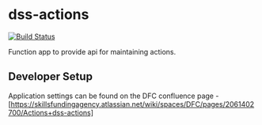 # dss-actions

[![Build Status](https://sfa-gov-uk.visualstudio.com/CDS%202.0/_apis/build/status/Yaml/dss-actions?repoName=SkillsFundingAgency%2Fdss-actions&branchName=master-v2)](https://sfa-gov-uk.visualstudio.com/CDS%202.0/_build/latest?definitionId=1446&repoName=SkillsFundingAgency%2Fdss-actions&branchName=master-v2)

Function app to provide api for maintaining actions.

## Developer Setup

Application settings can be found on the DFC confluence page - [https://skillsfundingagency.atlassian.net/wiki/spaces/DFC/pages/2061402700/Actions+dss-actions]

